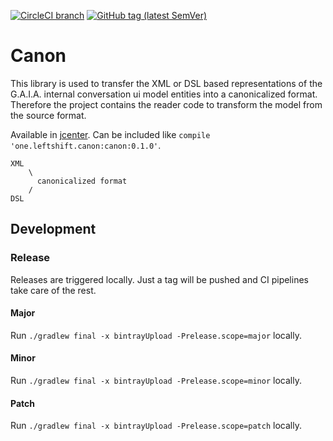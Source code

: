 [![CircleCI branch](https://img.shields.io/circleci/project/github/leftshiftone/canon/master.svg?style=flat-square)](https://circleci.com/gh/leftshiftone/canon)
[![GitHub tag (latest SemVer)](https://img.shields.io/github/tag/leftshiftone/canon.svg?style=flat-square)](https://github.com/leftshiftone/canon/tags)

# Canon

This library is used to transfer the XML or DSL based representations of the G.A.I.A. internal conversation ui model entities 
into a canonicalized format. Therefore the project contains the reader code to transform the model from the source format.

Available in [jcenter](https://bintray.com/leftshiftone/canon/one.leftshift.canon.canon/_latestVersion). Can be included like `compile 'one.leftshift.canon:canon:0.1.0'`.

````
XML
    \
      canonicalized format
    /
DSL
````


## Development

### Release
Releases are triggered locally. Just a tag will be pushed and CI pipelines take care of the rest.

#### Major
Run `./gradlew final -x bintrayUpload -Prelease.scope=major` locally.

#### Minor
Run `./gradlew final -x bintrayUpload -Prelease.scope=minor` locally.

#### Patch
Run `./gradlew final -x bintrayUpload -Prelease.scope=patch` locally.
